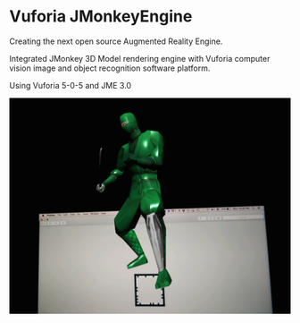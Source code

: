 # Vuforia JMonkeyEngine

Creating the next open source Augmented Reality Engine.

Integrated JMonkey 3D Model rendering engine with Vuforia computer vision image and object recognition software platform.


Using Vuforia 5-0-5 and JME 3.0


![alt tag](./ninja.png)
